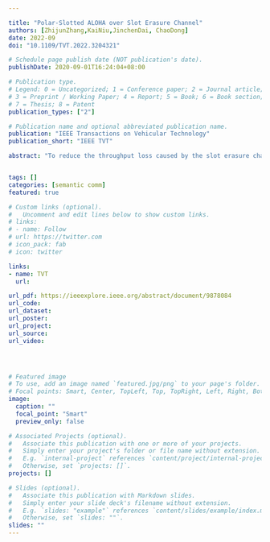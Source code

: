 ```yaml
---

title: "Polar-Slotted ALOHA over Slot Erasure Channel"
authors: [ZhijunZhang,KaiNiu,JinchenDai, ChaoDong]
date: 2022-09
doi: "10.1109/TVT.2022.3204321"

# Schedule page publish date (NOT publication's date).
publishDate: 2020-09-01T16:24:04+08:00

# Publication type.
# Legend: 0 = Uncategorized; 1 = Conference paper; 2 = Journal article;
# 3 = Preprint / Working Paper; 4 = Report; 5 = Book; 6 = Book section;
# 7 = Thesis; 8 = Patent
publication_types: ["2"]

# Publication name and optional abbreviated publication name.
publication: "IEEE Transactions on Vehicular Technology"
publication_short: "IEEE TVT"

abstract: "To reduce the throughput loss caused by the slot erasure channel (SEC), we propose a polar slotted ALOHA (PSA) framework where the access procedure is decomposed into twostage and jointly optimized under the slot polarization idea. In the first stage, guided by the slot polarization, a slot subset is constructed at each active user side and the receiver side. With an irregular degree distribution, each active user randomly selects slots from the slot subset to transmit the packet replicas. Subsequently, in the second stage, by using the packet-based polarization transform, the slotted packets are encoded by using a packet-level polar code. Correspondingly, at the receiver side, a packet-oriented successive cancellation (pSC) or pSC list decoding algorithm is performed to overcome the corruption caused by the SEC. And then, the success interference cancellation procedure is executed to recover the packet. Furthermore, for a given average transmission rate, the irregular degree distribution is optimized by searching the maximum within all feasible traffic load thresholds. Then, an upper bound of the polar-code rate for the PSA scheme is derived. Simulation results indicate that the proposed PSA scheme can achieve an improved throughput over the irregular repetition slotted ALOHA scheme for the SEC."


tags: []
categories: [semantic comm]
featured: true

# Custom links (optional).
#   Uncomment and edit lines below to show custom links.
# links:
# - name: Follow
# url: https://twitter.com
# icon_pack: fab
# icon: twitter

links:
- name: TVT
  url: 

url_pdf: https://ieeexplore.ieee.org/abstract/document/9878084
url_code: 
url_dataset:
url_poster:
url_project: 
url_source: 
url_video:




# Featured image
# To use, add an image named `featured.jpg/png` to your page's folder. 
# Focal points: Smart, Center, TopLeft, Top, TopRight, Left, Right, BottomLeft, Bottom, BottomRight.
image:
  caption: ""
  focal_point: "Smart"
  preview_only: false

# Associated Projects (optional).
#   Associate this publication with one or more of your projects.
#   Simply enter your project's folder or file name without extension.
#   E.g. `internal-project` references `content/project/internal-project/index.md`.
#   Otherwise, set `projects: []`.
projects: []

# Slides (optional).
#   Associate this publication with Markdown slides.
#   Simply enter your slide deck's filename without extension.
#   E.g. `slides: "example"` references `content/slides/example/index.md`.
#   Otherwise, set `slides: ""`.
slides: ""
---
```

